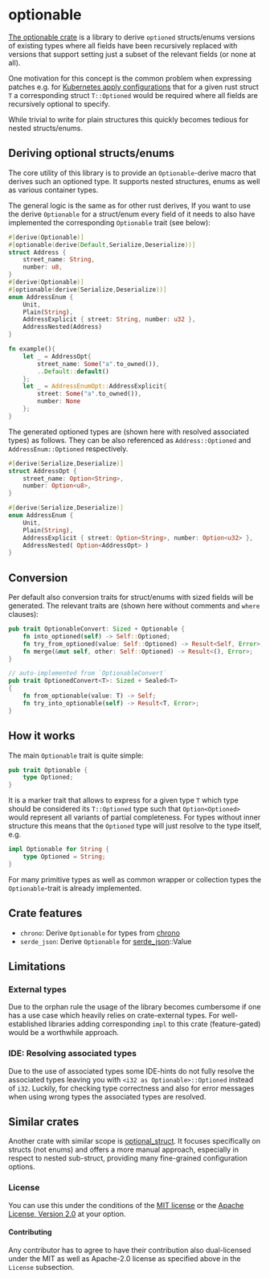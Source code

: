 # optionable

[The optionable crate](https://crates.io/crates/optionable) is a library to derive `optioned` structs/enums versions of existing types
where all fields have been recursively replaced with versions that support setting just a subset of the relevant fields (or none at all).

One motivation for this concept is the common problem when expressing patches e.g. for [Kubernetes apply configurations](https://pkg.go.dev/k8s.io/client-go/applyconfigurations)
that for a given rust struct `T` a corresponding struct `T::Optioned` would be required where all fields are recursively optional
to specify.

While trivial to write for plain structures this quickly becomes tedious for nested structs/enums.

## Deriving optional structs/enums

The core utility of this library is to provide an `Optionable`-derive macro that derives such an optioned type.
It supports nested structures, enums as well as various container types.

The general logic is the same as for other rust derives, If you want to use the derive `Optionable` for a struct/enum
every field of it needs to also have implemented the corresponding `Optionable` trait (see below):
```rust
#[derive(Optionable)]
#[optionable(derive(Default,Serialize,Deserialize))]
struct Address {
    street_name: String,
    number: u8,
}
#[derive(Optionable)]
#[optionable(derive(Serialize,Deserialize))]
enum AddressEnum {
    Unit,
    Plain(String),
    AddressExplicit { street: String, number: u32 },
    AddressNested(Address)
}

fn example(){
    let _ = AddressOpt{
        street_name: Some("a".to_owned()),
        ..Default::default()
    };
    let _ = AddressEnumOpt::AddressExplicit{ 
        street: Some("a".to_owned()),
        number: None
    };
}
```

The generated optioned types are (shown here with resolved associated types) as follows. They can be also referenced as
`Address::Optioned` and `AddressEnum::Optioned` respectively.
```rust
#[derive(Serialize,Deserialize)]
struct AddressOpt {
    street_name: Option<String>,
    number: Option<u8>,
}

#[derive(Serialize,Deserialize)]
enum AddressEnum {
    Unit,
    Plain(String),
    AddressExplicit { street: Option<String>, number: Option<u32> },
    AddressNested( Option<AddressOpt> )
}
```

## Conversion
Per default also conversion traits for struct/enums with sized fields will be generated.
The relevant traits are (shown here without comments and `where` clauses):
```rust
pub trait OptionableConvert: Sized + Optionable {
    fn into_optioned(self) -> Self::Optioned;
    fn try_from_optioned(value: Self::Optioned) -> Result<Self, Error>;
    fn merge(&mut self, other: Self::Optioned) -> Result<(), Error>;
}

// auto-implemented from `OptionableConvert`
pub trait OptionedConvert<T>: Sized + Sealed<T>
{
    fn from_optionable(value: T) -> Self;
    fn try_into_optionable(self) -> Result<T, Error>;
}
```

## How it works
The main `Optionable` trait is quite simple:
```rust
pub trait Optionable {
    type Optioned;
}
```
It is a marker trait that allows to express for a given type `T` which type should be considered its `T::Optioned` type
such that `Option<Optioned>` would represent all variants of partial completeness.
For types without inner structure this means that the `Optioned` type will just resolve to the type itself, e.g.
```rust
impl Optionable for String {
    type Optioned = String;
}
```
For many primitive types as well as common wrapper or collection types the `Optionable`-trait is already implemented.

## Crate features
- `chrono`: Derive `Optionable` for types from [chrono](https://docs.rs/chrono/latest/chrono/)
- `serde_json`: Derive `Optionable` for [serde_json](https://docs.rs/serde_json/latest/serde_json/)::Value

## Limitations

### External types
Due to the orphan rule the usage of the library becomes cumbersome if one has a use case which heavily relies on crate-external types.
For well-established libraries adding corresponding `impl` to this crate (feature-gated) would be a worthwhile approach.

### IDE: Resolving associated types
Due to the use of associated types some IDE-hints do not fully resolve the associated types leaving you with
`<i32 as Optionable>::Optioned` instead of `i32`. Luckily, for checking type correctness and also for error messages
when using wrong types the associated types are resolved.

## Similar crates
Another crate with similar scope is [optional_struct](https://crates.io/crates/optional_struct).
It focuses specifically on structs (not enums) and offers a more manual approach, especially in respect to nested sub-struct,
providing many fine-grained configuration options.

### License
You can use this under the conditions of the [MIT license](LICENSE-MIT) or the [Apache License, Version 2.0](LICENSE-APACHE) at your option.

#### Contributing
Any contributor has to agree to have their contribution also dual-licensed under the MIT as well as Apache-2.0 license as
specified above in the `License` subsection.